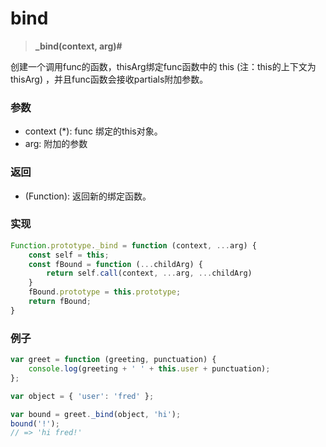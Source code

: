 # bind

> <b> _bind(context, arg)#</b>

创建一个调用func的函数，thisArg绑定func函数中的 this (注：this的上下文为thisArg) ，并且func函数会接收partials附加参数。

### 参数

* context (*): func 绑定的this对象。
* arg: 附加的参数

### 返回

* (Function): 返回新的绑定函数。


### 实现

```js
Function.prototype._bind = function (context, ...arg) {
    const self = this;
    const fBound = function (...childArg) {
        return self.call(context, ...arg, ...childArg)
    }
    fBound.prototype = this.prototype;
    return fBound;
}
```

### 例子

```js
var greet = function (greeting, punctuation) {
    console.log(greeting + ' ' + this.user + punctuation);
};

var object = { 'user': 'fred' };

var bound = greet._bind(object, 'hi');
bound('!');
// => 'hi fred!'
```